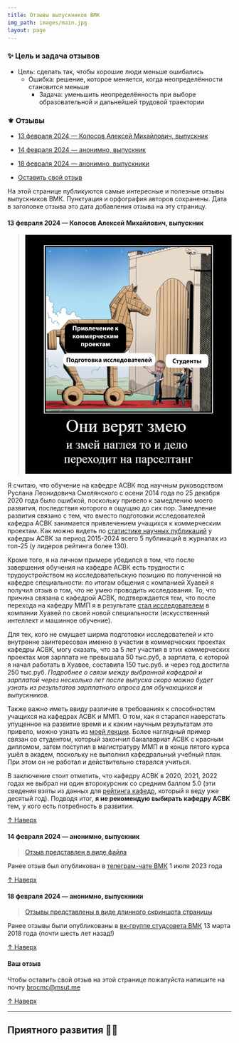 ```yaml
---
title: Отзывы выпускников ВМК
img_path: images/main.jpg
layout: page
---
```


### ✨ Цель и задача отзывов

- Цель: сделать так, чтобы хорошие люди меньше ошибались
    - Ошибка: решение, которое меняется, когда неопределённости становится меньше
        - Задача: уменьшить неопределённость при выборе образовательной и дальнейшей трудовой траектории

### ⚜️ <a id="reviews">Отзывы</a>

- [13 февраля 2024 — Колосов Алексей Михайлович, выпускник](#review1)

- [14 февраля 2024 — анонимно, выпускник](#review2)

- [18 февраля 2024 — анонимно, выпускники](#review2)

- [Оставить свой отзыв](#reviewnew)

На этой странице публикуются самые интересные и полезные отзывы выпускников ВМК. Пунктуация и орфография авторов сохранены. Дата в заголовке отзыва это дата добавления отзыва на эту страницу.

#### <a id="review1">13 февраля 2024 — Колосов Алексей Михайлович, выпускник</a>
> ![](images/RL.png)

Я считаю, что обучение на кафедре АСВК под научным руководством Руслана Леонидовича Смелянского с осени 2014 года по 25 декабря 2020 года было ошибкой, поскольку привело к замедлению моего развития, последствия которого я ощущаю до сих пор. Замедление развития связано с тем, что вместо подготовки исследователей кафедра АСВК занимается привлечением учащихся к коммерческим проектам. Как можно видеть по [статистике научных публикаций](https://istina.msu.ru/statistics/organization/214524/dynamic/) у кафедры АСВК за период 2015-2024 всего 5 публикаций в журналах из топ-25 (у лидеров рейтинга более 130).

Кроме того, я на личном примере убедился в том, что после завершения обучения на кафедре АСВК есть трудности с трудоустройством на исследовательскую позицию по полученной на кафедре специальности: по итогам общения с компанией Хуавей я получил отзыв о том, что не умею проводить исследования. То, что причина связана с кафедрой АСВК, подтверждается тем, что после перехода на кафедру ММП я в результате [стал исследователем](https://vk.com/@cmcmsu-kem-rabotaut-posle-vmk) в компании Хуавей по своей новой специальности (искусственный интеллект и машинное обучение).

Для тех, кого не смущает ширма подготовки исследователей и кто внутренне заинтересован именно в участии в коммерческих проектах кафедры АСВК, могу сказать, что за 5 лет участия в этих коммерческих проектах моя зарплата не превышала 50 тыс.руб, а зарплата, с которой я начал работать в Хуавее, составила 150 тыс.руб. и через год достигла 250 тыс.руб. *Подробнее о связи между выбранной кафедрой и зарплатой через несколько лет после выпуска скоро можно будет узнать из результатов зарплатного опроса для обучающихся и выпускников.*

Также важно иметь ввиду различие в требованиях к способностям учащихся на кафедрах АСВК и ММП. О том, как я старался наверстать упущенное на развитие время и к каким научным результатам это привело, можно узнать из [моей лекции](https://www.youtube.com/watch?v=wxm6ZkfUqbM&t=577s). Более наглядный пример связан со студентом, который закончил бакалавриат АСВК с красным дипломом, затем поступил в магистратуру ММП и в конце пятого курса ушёл в академ, поскольку не выполнил кафедральный учебный план. При этом он не работал и действительно старался учиться.

В заключение стоит отметить, что кафедру АСВК в 2020, 2021, 2022 годах не выбрал ни один второкурсник со средним баллом 5.0 (эти сведения взяты из данных для [рейтинга кафедр](https://cmc2rise.msut.me/), который я веду уже десятый год). Подводя итог, **я не рекомендую выбирать кафедру АСВК** тем, у кого есть потребность в развитии.

[↑ Наверх](#reviews)

#### <a id="review2">14 февраля 2024 — анонимно, выпускник</a>

> [Отзыв представлен в виде файла](files/doc656967394_602368380.pdf)

Ранее отзыв был опубликован в [телеграм-чате ВМК](https://t.me/cs_msu/22571) 1 июля 2023 года

[↑ Наверх](#reviews)

#### <a id="review3">18 февраля 2024 — анонимно, выпускники</a>

> [Отзывы представлены в виде длинного скриншота страницы](files/screencapture-vk-cmcsovet-pro-nauku-v-universitete-i-za-ego-predelami-2024-02-18-16_44_20.png)

Ранее отзывы были опубликованы в [вк-группе студсовета ВМК](https://vk.com/@cmcsovet-pro-nauku-v-universitete-i-za-ego-predelami) 13 марта 2018 года (почти шесть лет назад!)

[↑ Наверх](#reviews)

#### <a id="reviewnew">Ваш отзыв</a>

Чтобы оставить свой отзыв на этой странице пожалуйста напишите на почту brocmc@msut.me

[↑ Наверх](#reviews)

---

## Приятного развития ✌🏻
